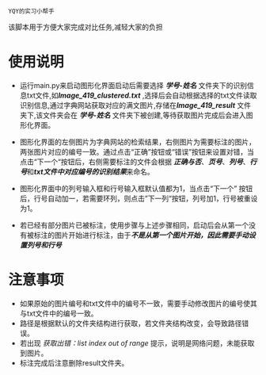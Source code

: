 ```title
YQY的实习小帮手
```



该脚本用于方便大家完成对比任务,减轻大家的负担

# 使用说明

- 运行main.py来启动图形化界面启动后需要选择 ***学号-姓名*** 文件夹下的识别信息txt文件,如***Image_419_clustered.txt*** ,选择后会自动根据选择的txt文件读取识别信息,通过字典网站获取对应的满文图片,存储在***Image_419_result*** 文件夹下,该文件夹会在 ***学号-姓名*** 文件夹下被创建,等待获取图片完成后会进入图形化界面。

- 图形化界面的左侧图片为字典网站的检索结果，右侧图片为需要标注的图片，两张图片对应的编号一致。通过点击“正确”按钮或“错误”按钮来设置对错，当点击“下一个“按钮后，右侧需要标注的文件会根据 ***正确与否***、***页号***、***列号***、***行号***和***txt文件中对应编号的识别结果***来命名。

- 图形化界面中的列号输入框和行号输入框默认值都为1，当点击“下一个” 按钮后，行号自动加一，若需要环列，则点击”下一列“按钮，列号加1，行号被重设为1。

- 若已经有部分图片已被标注，使用步骤与上述步骤相同，启动后会从第一个没有被标注的图片开始进行标注，由于***不是从第一个图片开始，因此需要手动设置列号和行号***

# 注意事项

- 如果原始的图片编号和txt文件中的编号不一致，需要手动修改图片的编号使其与txt文件中的编号一致。
- 路径是根据默认的文件夹结构进行获取，若文件夹结构改变，会导致路径错误。
- 若出现 *获取出错：list index out of range* 提示，说明是网络问题，未能获取到图片。
- 标注完成后注意删除result文件夹。

